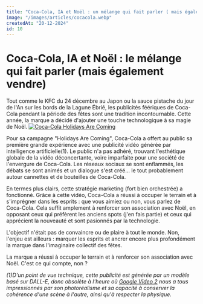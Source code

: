 ```yaml
---
title: "Coca-Cola, IA et Noël : un mélange qui fait parler ( mais également vendre)"
image: "/images/articles/cocacola.webp"
createdAt: "20-12-2024"
id: 10
---
```


# Coca-Cola, IA et Noël : le mélange qui fait parler (mais également vendre)

Tout comme le KFC du 24 décembre au Japon ou la sauce pistache du jour de l'An sur les bords de la Lagune Ébrié, les publicités féériques de Coca-Cola pendant la période des fêtes sont une tradition incontournable.
Cette année, la marque a décidé d'ajouter une touche technologique à sa magie de Noël.
[![Coca-Cola Holidays Are Coming](https://img.youtube.com/vi/8m0Y-GisSeM/maxresdefault.jpg)](https://www.youtube.com/watch?v=8m0Y-GisSeM)

Pour sa campagne "Holidays Are Coming", Coca-Cola a offert au public sa première grande expérience avec une publicité vidéo générée par intelligence artificielle(1).
Le public n'a pas adhéré, trouvant l'esthétique globale de la vidéo
déconcertante, voire imparfaite pour une société de l'envergure de Coca-Cola. Les réseaux sociaux se sont enflammés, les débats se sont animés et un dialogue s'est créé... le tout probablement autour cannettes et de bouteilles de Coca-Cola.

En termes plus clairs, cette stratégie marketing (fort bien orchestrée) a fonctionné. Grâce à cette vidéo, Coca-Cola a réussi à occuper le terrain et à s'imprégner dans les esprits : que vous aimiez ou non, vous parlez de Coca-Cola.
Cela suffit amplement à renforcer son association avec Noël, en opposant ceux qui préfèrent les anciens spots (j'en fais partie) et ceux qui apprécient la nouveauté et sont pasionnés par la technologie.

L'objectif n'était pas de convaincre ou de plaire à tout le monde.
Non, l'enjeu est ailleurs : marquer les esprits et ancrer encore plus profondément la marque dans l'imaginaire collectif des fêtes.

La marque a réussi à occuper le terrain et à renforcer son association avec Noël. C'est ce qui compte, non ?

_(1)D'un point de vue technique, cette publicité est générée par un modèle basé sur DALL-E, donc obsolète à l'heure où <a href="https://www.instagram.com/generativeai_official/reel/DDwb4ZmSl7C/" target="_blank">Google Video 2</a> nous a tous impressionnés par son photoréalisme et sa capacité à conserver la cohérence d'une scène à l'autre, ainsi qu'à respecter la physique._
